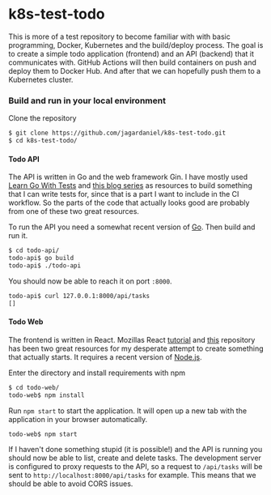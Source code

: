 # k8s-test-todo

This is more of a test repository to become familiar with with basic programming, Docker, Kubernetes and the build/deploy process. The goal is to create a simple todo application (frontend) and an API (backend) that it communicates with. GitHub Actions will then build containers on push and deploy them to Docker Hub. And after that we can hopefully push them to a Kubernetes cluster.


### Build and run in your local environment

Clone the repository
```bash
$ git clone https://github.com/jagardaniel/k8s-test-todo.git
$ cd k8s-test-todo/
```

#### Todo API
The API is written in Go and the web framework Gin. I have mostly used [Learn Go With Tests](https://quii.gitbook.io/learn-go-with-tests/build-an-application/app-intro) and [this blog series](https://eli.thegreenplace.net/2021/rest-servers-in-go-part-1-standard-library/) as resources to build something that I can write tests for, since that is a part I want to include in the CI workflow. So the parts of the code that actually looks good are probably from one of these two great resources.

To run the API you need a somewhat recent version of [Go](https://go.dev/dl/). Then build and run it.
```bash
$ cd todo-api/
todo-api$ go build
todo-api$ ./todo-api
```

You should now be able to reach it on port `:8000`.

```bash
todo-api$ curl 127.0.0.1:8000/api/tasks
[]
```

#### Todo Web
The frontend is written in React. Mozillas React [tutorial](https://developer.mozilla.org/en-US/docs/Learn/Tools_and_testing/Client-side_JavaScript_frameworks/React_getting_started) and [this](https://github.com/imnileshd/react-todo-app) repository has been two great resources for my desperate attempt to create something that actually starts. It requires a recent version of [Node.js](https://nodejs.org/en/).


Enter the directory and install requirements with npm
```bash
$ cd todo-web/
todo-web$ npm install
```

Run `npm start` to start the application. It will open up a new tab with the application in your browser automatically.
```bash
todo-web$ npm start
```

If I haven't done something stupid (it is possible!) and the API is running you should now be able to list, create and delete tasks. The development server is configured to proxy requests to the API, so a request to `/api/tasks` will be sent to `http://localhost:8000/api/tasks` for example. This means that we should be able to avoid CORS issues.
